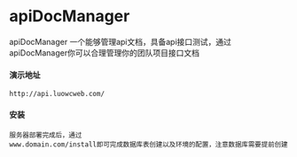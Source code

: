 # apiDocManager

apiDocManager 一个能够管理api文档，具备api接口测试，通过apiDocManager你可以合理管理你的团队项目接口文档


#### 演示地址
````
http://api.luowcweb.com/
````

#### 安装

````
服务器部署完成后，通过
www.domain.com/install即可完成数据库表创建以及环境的配置，注意数据库需要提前创建
````


